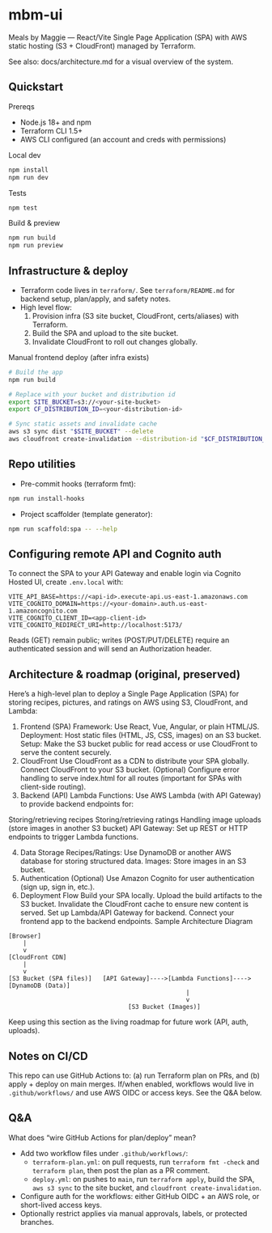 # mbm-ui

Meals by Maggie — React/Vite Single Page Application (SPA) with AWS static hosting (S3 + CloudFront) managed by Terraform.

See also: docs/architecture.md for a visual overview of the system.

## Quickstart

Prereqs
- Node.js 18+ and npm
- Terraform CLI 1.5+
- AWS CLI configured (an account and creds with permissions)

Local dev
```bash
npm install
npm run dev
```

Tests
```bash
npm test
```

Build & preview
```bash
npm run build
npm run preview
```

## Infrastructure & deploy

- Terraform code lives in `terraform/`. See `terraform/README.md` for backend setup, plan/apply, and safety notes.
- High level flow:
   1) Provision infra (S3 site bucket, CloudFront, certs/aliases) with Terraform.
   2) Build the SPA and upload to the site bucket.
   3) Invalidate CloudFront to roll out changes globally.

Manual frontend deploy (after infra exists)
```bash
# Build the app
npm run build

# Replace with your bucket and distribution id
export SITE_BUCKET=s3://<your-site-bucket>
export CF_DISTRIBUTION_ID=<your-distribution-id>

# Sync static assets and invalidate cache
aws s3 sync dist "$SITE_BUCKET" --delete
aws cloudfront create-invalidation --distribution-id "$CF_DISTRIBUTION_ID" --paths '/*'
```

## Repo utilities

- Pre-commit hooks (terraform fmt):
```bash
npm run install-hooks
```

- Project scaffolder (template generator):
```bash
npm run scaffold:spa -- --help
```

## Configuring remote API and Cognito auth

To connect the SPA to your API Gateway and enable login via Cognito Hosted UI, create `.env.local` with:

```
VITE_API_BASE=https://<api-id>.execute-api.us-east-1.amazonaws.com
VITE_COGNITO_DOMAIN=https://<your-domain>.auth.us-east-1.amazoncognito.com
VITE_COGNITO_CLIENT_ID=<app-client-id>
VITE_COGNITO_REDIRECT_URI=http://localhost:5173/
```

Reads (GET) remain public; writes (POST/PUT/DELETE) require an authenticated session and will send an Authorization header.

## Architecture & roadmap (original, preserved)

Here’s a high-level plan to deploy a Single Page Application (SPA) for storing recipes, pictures, and ratings on AWS using S3, CloudFront, and Lambda:

1. Frontend (SPA)
Framework: Use React, Vue, Angular, or plain HTML/JS.
Deployment: Host static files (HTML, JS, CSS, images) on an S3 bucket.
Setup: Make the S3 bucket public for read access or use CloudFront to serve the content securely.
2. CloudFront
Use CloudFront as a CDN to distribute your SPA globally.
Connect CloudFront to your S3 bucket.
(Optional) Configure error handling to serve index.html for all routes (important for SPAs with client-side routing).
3. Backend (API)
Lambda Functions: Use AWS Lambda (with API Gateway) to provide backend endpoints for:

Storing/retrieving recipes
Storing/retrieving ratings
Handling image uploads (store images in another S3 bucket)
API Gateway: Set up REST or HTTP endpoints to trigger Lambda functions.

4. Data Storage
Recipes/Ratings: Use DynamoDB or another AWS database for storing structured data.
Images: Store images in an S3 bucket.
5. Authentication (Optional)
Use Amazon Cognito for user authentication (sign up, sign in, etc.).
6. Deployment Flow
Build your SPA locally.
Upload the build artifacts to the S3 bucket.
Invalidate the CloudFront cache to ensure new content is served.
Set up Lambda/API Gateway for backend.
Connect your frontend app to the backend endpoints.
Sample Architecture Diagram

```
[Browser] 
    | 
    v
[CloudFront CDN] 
    |
    v
[S3 Bucket (SPA files)]   [API Gateway]---->[Lambda Functions]---->[DynamoDB (Data)]
                                                 | 
                                                 v
                                 [S3 Bucket (Images)]
```

Keep using this section as the living roadmap for future work (API, auth, uploads).

## Notes on CI/CD

This repo can use GitHub Actions to: (a) run Terraform plan on PRs, and (b) apply + deploy on main merges. If/when enabled, workflows would live in `.github/workflows/` and use AWS OIDC or access keys. See the Q&A below.

## Q&A

What does “wire GitHub Actions for plan/deploy” mean?
- Add two workflow files under `.github/workflows/`:
   - `terraform-plan.yml`: on pull requests, run `terraform fmt -check` and `terraform plan`, then post the plan as a PR comment.
   - `deploy.yml`: on pushes to `main`, run `terraform apply`, build the SPA, `aws s3 sync` to the site bucket, and `cloudfront create-invalidation`.
- Configure auth for the workflows: either GitHub OIDC + an AWS role, or short-lived access keys.
- Optionally restrict applies via manual approvals, labels, or protected branches.
